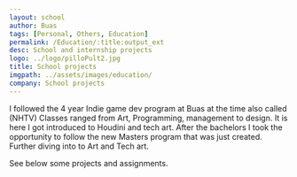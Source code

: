 ```yaml
---
layout: school
author: Buas
tags: [Personal, Others, Education]
permalink: /Education/:title:output_ext
desc: School and internship projects
logo: ../logo/pilloPult2.jpg
title: School projects
imgpath: ../assets/images/education/
company: School projects
---
```

I followed the 4 year Indie game dev program at Buas at the time also called (NHTV)
Classes ranged from Art, Programming, management to design. It is here I got introduced to Houdini and tech art.
After the bachelors I took the opportunity to follow the new Masters program that was just created.
Further diving into to Art and Tech art.

See below some projects and assignments.
